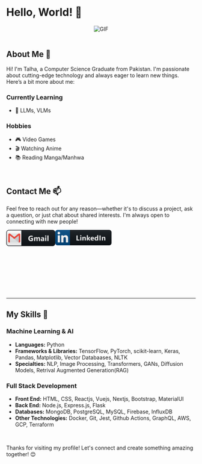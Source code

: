 # Hello, World! 👋

<div align="center">
  <img height="350" width="600" alt="GIF" src="https://media.giphy.com/media/v1.Y2lkPTc5MGI3NjExNmh0ZThiaXZiZnJybDJrNHZ0dnBsbGlndHI1cGhsODlrNm9rNHdmbiZlcD12MV9pbnRlcm5hbF9naWZfYnlfaWQmY3Q9Zw/FWAcpJsFT9mvrv0e7a/giphy.gif">
</div>

</br>

## About Me 💬

Hi! I'm Talha, a Computer Science Graduate from Pakistan. I'm passionate about cutting-edge technology and always eager to learn new things. Here’s a bit more about me:

### Currently Learning
- 🌟 LLMs, VLMs

### Hobbies
- 🎮 Video Games
- 🎬 Watching Anime
- 📚 Reading Manga/Manhwa

</br>

## Contact Me 📫

Feel free to reach out for any reason—whether it's to discuss a project, ask a question, or just chat about shared interests. I'm always open to connecting with new people!

<p>
  <a href="mailto:talhayounas0348@gmail.com">
     <img align="left" alt="Gmail" width="130" hight="100" src="https://github.com/talhaty/talhaty/blob/main/assets/icons/gmail.png" />
  </a>
  <a href="https://www.linkedin.com/in/talha-yunus-8169aa182/">
    <img align="left" alt="Linkedin" width="150" hight="100" src="https://github.com/talhaty/talhaty/blob/main/assets/icons/linkedin.png" /></br></br></br>
  </a>
  
  </br>
  </br>
  </br>

</p>

</br>
</br>
</br>

---

## My Skills 🚀

### Machine Learning & AI
- **Languages:** Python
- **Frameworks & Libraries:** TensorFlow, PyTorch, scikit-learn, Keras, Pandas, Matplotlib, Vector Databaases, NLTK
- **Specialties:** NLP, Image Processing, Transformers, GANs, Diffusion Models, Retrival Augmented Generation(RAG)

### Full Stack Development
- **Front End:** HTML, CSS, Reactjs, Vuejs, Nextjs, Bootstrap, MaterialUI
- **Back End:** Node.js, Express.js, Flask
- **Databases:** MongoDB, PostgreSQL, MySQL, Firebase, InfluxDB
- **Other Technologies:** Docker, Git, Jest, Github Actions, GraphQL, AWS, GCP, Terraform

</br>



Thanks for visiting my profile! Let's connect and create something amazing together! 😊
